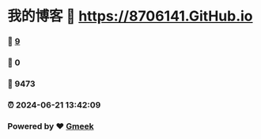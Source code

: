# 我的博客 :link: https://8706141.GitHub.io 
### :page_facing_up: [9](https://8706141.GitHub.io/tag.html) 
### :speech_balloon: 0 
### :hibiscus: 9473 
### :alarm_clock: 2024-06-21 13:42:09 
### Powered by :heart: [Gmeek](https://github.com/Meekdai/Gmeek)
